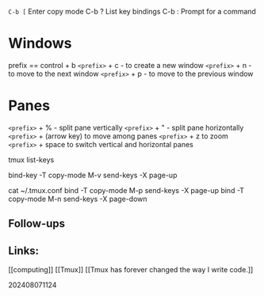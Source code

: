 
`C-b [`       Enter copy mode
C-b ?       List key bindings
C-b :       Prompt for a command

# Windows

  prefix == control + b 
 `<prefix>` + c  - to create a new window
  `<prefix>` + n  - to move to the next window
  `<prefix>` + p  - to move to the previous window  


# Panes
`<prefix>` + %  - split pane vertically 
`<prefix>` + " - split pane horizontally 
`<prefix>` + (arrow key) to move among panes
`<prefix>` + z to zoom 
`<prefix>` + space to switch vertical and horizontal panes


tmux list-keys 

bind-key    -T copy-mode    M-v                  send-keys -X page-up

cat ~/.tmux.conf
bind -T copy-mode M-p send-keys -X page-up
bind -T copy-mode M-n send-keys -X page-down

## Follow-ups


## Links: 
[[computing]]
[[Tmux]]
[[Tmux has forever changed the way I write code.]]


202408071124
